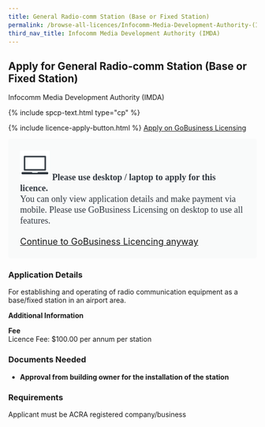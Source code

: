 ```yaml
---
title: General Radio-comm Station (Base or Fixed Station)
permalink: /browse-all-licences/Infocomm-Media-Development-Authority-(IMDA)/General-Radio-comm-Station-(Base-or-Fixed-Station)
third_nav_title: Infocomm Media Development Authority (IMDA)
---
```


## Apply for General Radio-comm Station (Base or Fixed Station)

Infocomm Media Development Authority (IMDA)

{% include spcp-text.html type="cp" %}

{% include licence-apply-button.html %}
<a class="btn" id = "desktopNotice" href="https://licence1.business.gov.sg/feportal/web/frontier/eAdvisor?redirection=true&selectedLicenceIds=10058" target="_blank" rel="noopener">Apply on GoBusiness Licensing</a>
<div id = "mobileNotice" style="background: #F9FAFA; border-radius: 5px; width: auto; height: auto; padding: 24px 24px; font-size: 18px; color: #313840;">
<img src="/images/laptop.svg" alt="" style="height: 60px; width: 60px; margin-left: 0px;">
<span style="font-weight: bold; font-family: hknova-bold; font-size: 18px; ">Please use desktop / laptop to apply for this licence.</span><br>
<span style="font-family: hknova-regular;">You can only view application details and make payment via mobile. Please use GoBusiness Licensing on desktop to use all features.</span><br><br>
<a id="mobileNotice" href="https://licence1.business.gov.sg/feportal/web/frontier/eAdvisor?redirection=true&selectedLicenceIds=10058" target="_blank" rel="noopener">Continue to GoBusiness Licencing anyway</a>
</div>

<H3>Application Details</H3>

<p>For establishing and operating of radio communication equipment as a base/fixed station in an airport area.</p>

<strong>Additional Information</strong>

<p><strong>Fee</strong><br />Licence Fee: $100.00 per annum per station</p>

<H3>Documents Needed</H3>

<ul>
 <li><strong>Approval from building owner for the installation of the station</strong></li>
 </ul>

<H3>Requirements</H3>

Applicant must be ACRA registered company/business

